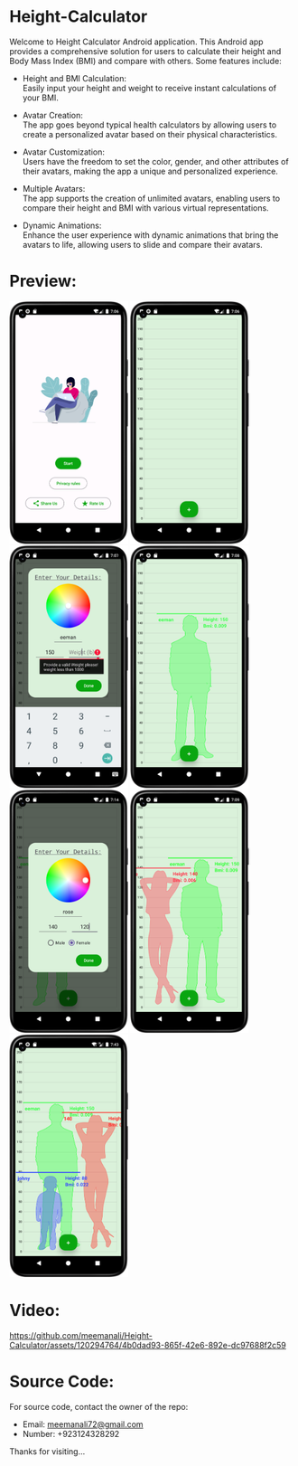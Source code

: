 # Height-Calculator
Welcome to Height Calculator Android application. This Android app provides a comprehensive solution for users to calculate their height and Body Mass Index (BMI) and compare with others. Some features include:

* Height and BMI Calculation: <br> Easily input your height and weight to receive instant calculations of your BMI.

* Avatar Creation: <br> The app goes beyond typical health calculators by allowing users to create a personalized avatar based on their physical characteristics.

* Avatar Customization: <br> Users have the freedom to set the color, gender, and other attributes of their avatars, making the app a unique and personalized experience.

* Multiple Avatars: <br> The app supports the creation of unlimited avatars, enabling users to compare their height and BMI with various virtual representations.

* Dynamic Animations: <br> Enhance the user experience with dynamic animations that bring the avatars to life, allowing users to slide and compare their avatars.


# Preview:

<div>
  <img src="https://github.com/meemanali/Height-Calculator/blob/main/Height%20Caculator%20(1).png" alt="Height Calculator 1" width="210">
  <img src="https://github.com/meemanali/Height-Calculator/blob/main/Height%20Caculator%20(2).png" alt="Height Calculator 2" width="210">
  <img src="https://github.com/meemanali/Height-Calculator/blob/main/Height%20Caculator%20(3).png" alt="Height Calculator 3" width="210">
  <img src="https://github.com/meemanali/Height-Calculator/blob/main/Height%20Caculator%20(4).png" alt="Height Calculator 4" width="210">
  <img src="https://github.com/meemanali/Height-Calculator/blob/main/Height%20Caculator%20(5).png" alt="Height Calculator 5" width="210">
  <img src="https://github.com/meemanali/Height-Calculator/blob/main/Height%20Caculator%20(6).png" alt="Height Calculator 6" width="210">
  <img src="https://github.com/meemanali/Height-Calculator/blob/main/Height%20Caculator%20(7).png" alt="Height Calculator 7" width="210">
</div>


# Video:

https://github.com/meemanali/Height-Calculator/assets/120294764/4b0dad93-865f-42e6-892e-dc97688f2c59


# Source Code:

For source code, contact the owner of the repo:

* Email: meemanali72@gmail.com
* Number: +923124328292


Thanks for visiting...
